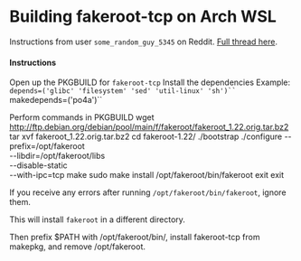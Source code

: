 # Building fakeroot-tcp on Arch WSL
Instructions from user `some_random_guy_5345` on Reddit.
[Full thread here](https://www.reddit.com/r/archlinux/comments/7rycmu/cannot_build_fakeroottcp_without_fakeroot/).

#### Instructions
Open up the PKGBUILD for `fakeroot-tcp`
Install the dependencies
   Example: `depends=('glibc' 'filesystem' 'sed' 'util-linux' 'sh')``
   `makedepends=('po4a')``

Perform commands in PKGBUILD
   wget http://ftp.debian.org/debian/pool/main/f/fakeroot/fakeroot_1.22.orig.tar.bz2
   tar xvf fakeroot_1.22.orig.tar.bz2
   cd fakeroot-1.22/
   ./bootstrap
   ./configure --prefix=/opt/fakeroot \
       --libdir=/opt/fakeroot/libs \
       --disable-static \
       --with-ipc=tcp
   make
   sudo make install
   /opt/fakeroot/bin/fakeroot
   exit
   exit

If you receive any errors after running `/opt/fakeroot/bin/fakeroot`, ignore them.

This will install `fakeroot` in a different directory.

Then prefix $PATH with /opt/fakeroot/bin/, install fakeroot-tcp from makepkg, and remove /opt/fakeroot.
